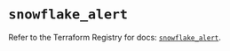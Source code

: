 # `snowflake_alert`

Refer to the Terraform Registry for docs: [`snowflake_alert`](https://registry.terraform.io/providers/snowflakedb/snowflake/2.2.0/docs/resources/alert).
